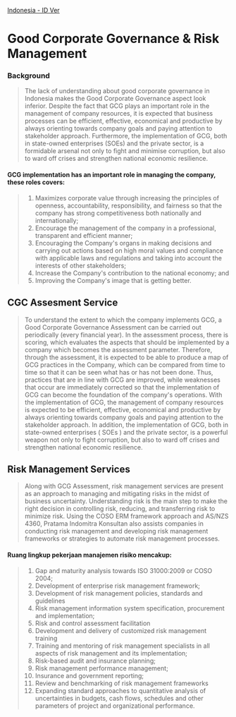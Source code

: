 [Indonesia - ID Ver](/GCG-RM-ID.md)
# Good Corporate Governance & Risk Management
### Background
>  The lack of understanding about good corporate governance in Indonesia makes the Good Corporate Governance aspect look inferior. Despite the fact that GCG plays an important role in the management of company resources, it is expected that business processes can be efficient, effective, economical and productive by always orienting towards company goals and paying attention to stakeholder approach.
> Furthermore, the implementation of GCG, both in state-owned enterprises (SOEs) and the private sector, is a formidable arsenal not only to fight and minimise corruption, but also to ward off crises and strengthen national economic resilience.
#### GCG implementation has an important role in managing the company, these roles covers:
> 1. Maximizes corporate value through increasing the principles of openness, accountability, responsibility, and fairness so that the company has strong competitiveness both nationally and internationally;
> 2. Encourage the management of the company in a professional, transparent and efficient manner;
> 3. Encouraging the Company's organs in making decisions and carrying out actions based on high moral values and compliance with applicable laws and regulations and taking into account the interests of other stakeholders;
> 4. Increase the Company's contribution to the national economy; and
> 5. Improving the Company's image that is getting better.

## CGC Assesment Service
> To understand the extent to which the company implements GCG, a Good Corporate Governance Assessment can be carried out periodically (every financial year).
> In the assessment process, there is scoring, which evaluates the aspects that should be implemented by a company which becomes the assessment parameter.
> Therefore, through the assessment, it is expected to be able to produce a map of GCG practices in the Company, which can be compared from time to time so that it can be seen what has or has not been done.
> Thus, practices that are in line with GCG are improved, while weaknesses that occur are immediately corrected so that the implementation of GCG can become the foundation of the company's operations.
> With the implementation of GCG, the management of company resources is expected to be efficient, effective, economical and productive by always orienting towards company goals and paying attention to the stakeholder approach.
> In addition, the implementation of GCG, both in state-owned enterprises ( SOEs ) and the private sector, is a powerful weapon not only to fight corruption, but also to ward off crises and strengthen national economic resilience.

## Risk Management Services
> Along with GCG Assessment, risk management services are present as an approach to managing and mitigating risks in the midst of business uncertainty. Understanding risk is the main step to make the right decision in controlling risk, reducing, and transferring risk to minimize risk.
> Using the COSO ERM framework approach and AS/NZS 4360, Pratama Indomitra Konsultan also assists companies in conducting risk management and developing risk management frameworks or strategies to automate risk management processes.

#### **Ruang lingkup pekerjaan manajemen risiko mencakup:**
> 1. Gap and maturity analysis towards ISO 31000:2009 or COSO 2004;
> 2. Development of enterprise risk management framework;
> 3. Development of risk management policies, standards and guidelines
> 4. Risk management information system specification, procurement and implementation;
> 5. Risk and control assessment facilitation
> 6. Development and delivery of customized risk management training
> 7. Training and mentoring of risk management specialists in all aspects of risk management and its implementation;
> 8. Risk-based audit and insurance planning;
> 9. Risk management performance management; 
> 10. Insurance and government reporting;
> 11. Review and benchmarking of risk management frameworks
> 12. Expanding standard approaches to quantitative analysis of uncertainties in budgets, cash flows, schedules and other parameters of project and organizational performance.